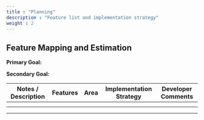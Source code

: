 ```yaml
---
title : "Planning"
description : "Feature list and implementation strategy"
weight : 2
---
```


## Feature Mapping and Estimation

**Primary Goal:** 

**Secondary Goal:** 



| Notes / Description  | Features | Area | Implementation Strategy | Developer Comments |
|---------------------------|--------------|---------------------------|-------------------------|----------------------|
|  |  |  |  |  |
|  |  |  |  |  |

---

